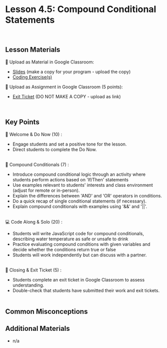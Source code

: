 # Lesson 4.5: Compound Conditional Statements

<br>

## Lesson Materials

📖 Upload as Material in Google Classroom:
- [Slides](https://docs.google.com/presentation/d/1-teVsLN9Kk0pnOTteQDj-pb1AgexrfhkRim3eNotGms/edit?usp=sharing) (make a copy for your program - upload the copy)
- [Coding Exercise(s)](https://github.com/itscodenation/int-u4l5-23-24-student-exercises)

📝 Upload as Assignment in Google Classroom (5 points):
- [Exit Ticket](https://forms.gle/n9f96DfJ9LHkg6SN9) (DO NOT MAKE A COPY - upload as link)

<br>


## Key Points

👋 Welcome & Do Now (10) :
- Engage students and set a positive tone for the lesson.
- Direct students to complete the Do Now.<br><br>

🔀 Compound Conditionals (7) :
- Introduce compound conditional logic through an activity where students perform actions based on 'If/Then' statements
- Use examples relevant to students' interests and class environment (adjust for remote or in-person).
- Explain the differences between 'AND' and 'OR' operators in conditions.
- Do a quick recap of single conditional statements (if necessary).
- Explain compound conditionals with examples using '&&' and '||'.<br><br>

💻 Code Along & Solo (20) : 
- Students will write JavaScript code for compound conditionals, describing water temperature as safe or unsafe to drink
- Practice evaluating compound conditions with given variables and decide whether the conditions return true or false
- Students will work independently but can discuss with a partner.<br><br>

👋 Closing & Exit Ticket (5) : 
- Students complete an exit ticket in Google Classroom to assess understanding.
- Double-check that students have submitted their work and exit tickets.<br><br>


## Common Misconceptions


## Additional Materials
- n/a
